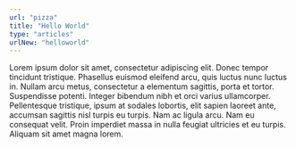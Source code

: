 ```yaml
---
url: "pizza"
title: "Hello World"
type: "articles"
urlNew: "helloworld"
---
```


Lorem ipsum dolor sit amet, consectetur adipiscing elit. Donec tempor tincidunt tristique. Phasellus euismod eleifend arcu, quis luctus nunc luctus in. Nullam arcu metus, consectetur a elementum sagittis, porta et tortor. Suspendisse potenti. Integer bibendum nibh et orci varius ullamcorper. Pellentesque tristique, ipsum at sodales lobortis, elit sapien laoreet ante, accumsan sagittis nisl turpis eu turpis. Nam ac ligula arcu. Nam eu consequat velit. Proin imperdiet massa in nulla feugiat ultricies et eu turpis. Aliquam sit amet magna lorem.